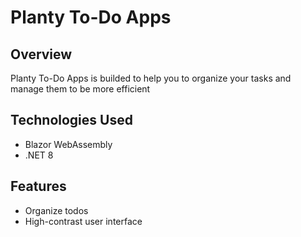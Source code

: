 # Planty To-Do Apps

## Overview

Planty To-Do Apps is builded to help you to organize your tasks and manage them to be more efficient

## Technologies Used

- Blazor WebAssembly
- .NET 8

## Features

- Organize todos 
- High-contrast user interface
